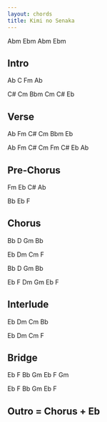 ```yaml
---
layout: chords
title: Kimi no Senaka
---
```

Abm Ebm Abm Ebm

## Intro
Ab C Fm Ab

C# Cm Bbm Cm C# Eb

## Verse
Ab Fm C# Cm Bbm Eb

Ab Fm C# Cm Fm C# Eb Ab

## Pre-Chorus
Fm Eb C# Ab

Bb Eb F

## Chorus
Bb D Gm Bb

Eb Dm Cm F

Bb D Gm Bb

Eb F Dm Gm Eb F

## Interlude
Eb Dm Cm Bb

Eb Dm Cm F

## Bridge
Eb F Bb Gm Eb F Gm

Eb F Bb Gm Eb F

## Outro = Chorus + Eb
